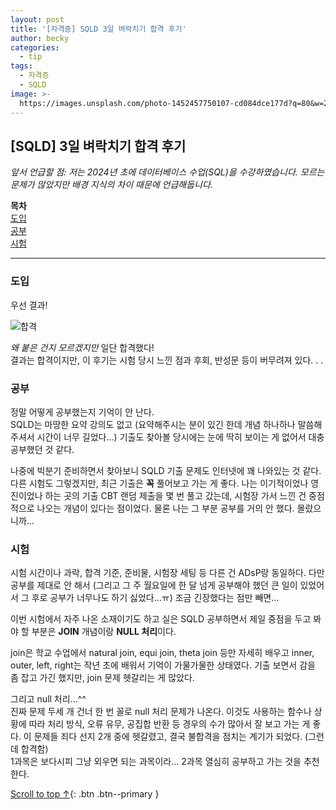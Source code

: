 ```yaml
---
layout: post
title: '[자격증] SQLD 3일 벼락치기 합격 후기'
author: becky
categories:
  - tip
tags:
  - 자격증
  - SQLD
image: >-
  https://images.unsplash.com/photo-1452457750107-cd084dce177d?q=80&w=2001&auto=format&fit=crop&ixlib=rb-4.0.3&ixid=M3wxMjA3fDB8MHxwaG90by1wYWdlfHx8fGVufDB8fHx8fA%3D%3D
---
```



## [SQLD] 3일 벼락치기 합격 후기       

*앞서 언급할 점: 저는 2024년 초에 데이터베이스 수업(SQL)을 수강하였습니다. 모르는 문제가 많았지만 배경 지식의 차이 때문에 언급해둡니다.*   


**목차**  
[도입](#도입)  
[공부](#공부)  
[시험](#시험)  

---  

### 도입  


우선 결과!  

![합격](https://i.imgur.com/gr9OrjQ.jpeg)  

*왜 붙은 건지 모르겠지만* 일단 합격했다!  
결과는 합격이지만, 이 후기는 시험 당시 느낀 점과 후회, 반성문 등이 버무려져 있다. . .   



### 공부  

정말 어떻게 공부했는지 기억이 안 난다.  
SQLD는 마땅한 요약 강의도 없고 (요약해주시는 분이 있긴 한데 개념 하나하나 말씀해주셔서 시간이 너무 길었다...) 기출도 찾아볼 당시에는 눈에 딱히 보이는 게 없어서 대충 공부했던 것 같다.  

나중에 빅분기 준비하면서 찾아보니 SQLD 기출 문제도 인터넷에 꽤 나와있는 것 같다. 다른 시험도 그렇겠지만, 최근 기출은 **꼭** 풀어보고 가는 게 좋다. 나는 이기적이었나 영진이었나 하는 곳의 기출 CBT 랜덤 제출을 몇 번 풀고 갔는데, 시험장 가서 느낀 건 중점적으로 나오는 개념이 있다는 점이었다. 물론 나는 그 부분 공부를 거의 안 했다. 몰랐으니까...  


### 시험  

시험 시간이나 과락, 합격 기준, 준비물, 시험장 세팅 등 다른 건 ADsP랑 동일하다. 다만 공부를 제대로 안 해서 (그리고 그 주 월요일에 한 달 넘게 공부해야 했던 큰 일이 있었어서 그 후로 공부가 너무나도 하기 싫었다...ㅠ) 조금 긴장했다는 점만 빼면...  

이번 시험에서 자주 나온 소재이기도 하고 실은 SQLD 공부하면서 제일 중점을 두고 봐야 할 부분은 **JOIN** 개념이랑 **NULL 처리**이다.  

join은 학교 수업에서 natural join, equi join, theta join 등만 자세히 배우고 inner, outer, left, right는 작년 초에 배워서 기억이 가물가물한 상태였다. 기출 보면서 감을 좀 잡고 가긴 했지만, join 문제 헷갈리는 게 많았다.  

그리고 null 처리...^^  
진짜 문제 두세 개 건너 한 번 꼴로 null 처리 문제가 나온다. 이것도 사용하는 함수나 상황에 따라 처리 방식, 오류 유무, 공집합 반환 등 경우의 수가 많아서 잘 보고 가는 게 좋다. 이 문제들 죄다 선지 2개 중에 헷갈렸고, 결국 불합격을 점치는 계기가 되었다. (그런데 합격함)  
1과목은 보다시피 그냥 외우면 되는 과목이라... 2과목 열심히 공부하고 가는 것을 추천한다.  




[Scroll to top ↑](#){: .btn .btn--primary }
